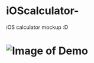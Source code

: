 # iOScalculator-
iOS calculator mockup :D 

# ![Image of Demo](https://github.com/jamiekim-sh/iOScalculator-/fullyfunctionalCalculator.png)

